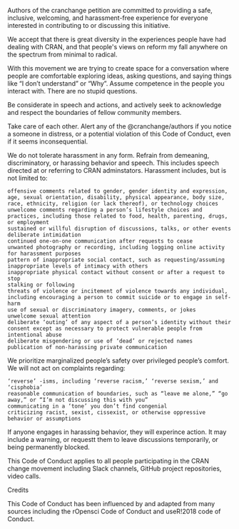 Authors of the cranchange petition are committed to providing a safe, inclusive, welcoming, and harassment-free experience for everyone interested in contributing to or discussing this initiative.

We accept that there is great diversity in the experiences people have had dealing with CRAN, and that people's views on reform my fall anywhere on the spectrum from minimal to radical.

With this movement we are trying to create space for a conversation where people are comfortable exploring ideas, asking questions, and saying things like “I don’t understand” or “Why”. Assume competence in the people you interact with. There are no stupid questions.

Be considerate in speech and actions, and actively seek to acknowledge and respect the boundaries of fellow community members.

Take care of each other. Alert any of the @cranchange/authors if you notice a someone in distress, or a potential violation of this Code of Conduct, even if it seems inconsequential.

We do not tolerate harassment in any form. Refrain from demeaning, discriminatory, or harassing behavior and speech. This includes speech directed at or referring to CRAN adminstators. Harassment includes, but is not limited to:

    offensive comments related to gender, gender identity and expression, age, sexual orientation, disability, physical appearance, body size, race, ethnicity, religion (or lack thereof), or technology choices
    unwelcome comments regarding a person’s lifestyle choices and practices, including those related to food, health, parenting, drugs, or employment
    sustained or willful disruption of discussions, talks, or other events
    deliberate intimidation
    continued one-on-one communication after requests to cease
    unwanted photography or recording, including logging online activity for harassment purposes
    pattern of inappropriate social contact, such as requesting/assuming inappropriate levels of intimacy with others
    inappropriate physical contact without consent or after a request to stop
    stalking or following
    threats of violence or incitement of violence towards any individual, including encouraging a person to commit suicide or to engage in self-harm
    use of sexual or discriminatory imagery, comments, or jokes
    unwelcome sexual attention
    deliberate ‘outing’ of any aspect of a person’s identity without their consent except as necessary to protect vulnerable people from intentional abuse
    deliberate misgendering or use of ‘dead’ or rejected names
    publication of non-harassing private communication

We prioritize marginalized people’s safety over privileged people’s comfort. We will not act on complaints regarding:

    ‘reverse’ -isms, including ‘reverse racism,’ ‘reverse sexism,’ and ‘cisphobia’
    reasonable communication of boundaries, such as “leave me alone,” “go away,” or “I’m not discussing this with you”
    communicating in a ‘tone’ you don’t find congenial
    criticizing racist, sexist, cissexist, or otherwise oppressive behavior or assumptions

If anyone engages in harassing behavior, they will experince action. It may include a warning, or requestt them to leave discussions temporarily, or being permanently blocked.

This Code of Conduct applies to all people participating in the CRAN change movement including Slack channels, GitHub project repositories, video calls.

Credits

This Code of Conduct has been influenced by and adapted from many sources including the rOpensci Code of Conduct and useR!2018 code of Conduct.